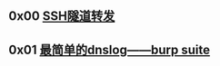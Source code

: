 ## 0x00 [SSH隧道转发](/docs/SSH%E9%9A%A7%E9%81%93%E8%BD%AC%E5%8F%91.html)

## 0x01 [最简单的dnslog——burp suite](/docs/burp%20suite%e4%b8%ad%e7%9a%84dnslog.html)

